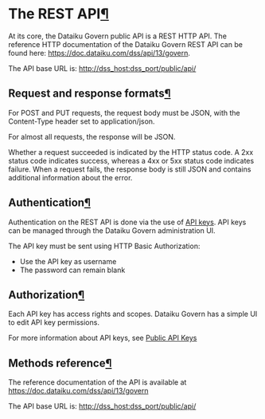 The REST API[¶](#the-rest-api "Permalink to this heading")
==========================================================


At its core, the Dataiku Govern public API is a REST HTTP API. The reference HTTP documentation of the Dataiku Govern REST API can be found here: <https://doc.dataiku.com/dss/api/13/govern>.


The API base URL is: <http://dss_host:dss_port/public/api/>



Request and response formats[¶](#request-and-response-formats "Permalink to this heading")
------------------------------------------------------------------------------------------


For POST and PUT requests, the request body must be JSON, with the Content\-Type header set to application/json.


For almost all requests, the response will be JSON.


Whether a request succeeded is indicated by the HTTP status code. A 2xx status code indicates success, whereas a 4xx or 5xx status code indicates failure. When a request fails, the response body is still JSON and contains additional information about the error.




Authentication[¶](#authentication "Permalink to this heading")
--------------------------------------------------------------


Authentication on the REST API is done via the use of [API keys](keys.html). API keys can be managed through the Dataiku Govern administration UI.


The API key must be sent using HTTP Basic Authorization:


* Use the API key as username
* The password can remain blank




Authorization[¶](#authorization "Permalink to this heading")
------------------------------------------------------------


Each API key has access rights and scopes. Dataiku Govern has a simple UI to edit API key permissions.


For more information about API keys, see [Public API Keys](keys.html)




Methods reference[¶](#methods-reference "Permalink to this heading")
--------------------------------------------------------------------


The reference documentation of the API is available at <https://doc.dataiku.com/dss/api/13/govern>


The API base URL is: <http://dss_host:dss_port/public/api/>